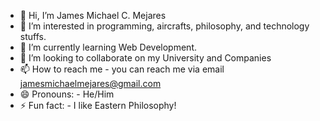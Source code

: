 - 👋 Hi, I’m James Michael C. Mejares
- 👀 I’m interested in programming, aircrafts, philosophy, and technology stuffs.
- 🌱 I’m currently learning Web Development.
- 💞️ I’m looking to collaborate on my University and Companies
- 📫 How to reach me - you can reach me via email jamesmichaelmejares@gmail.com
- 😄 Pronouns: - He/Him
- ⚡ Fun fact: - I like Eastern Philosophy!

<!---
mejares-jamesmichael/mejares-jamesmichael is a ✨ special ✨ repository because its `README.md` (this file) appears on your GitHub profile.
You can click the Preview link to take a look at your changes.
--->
